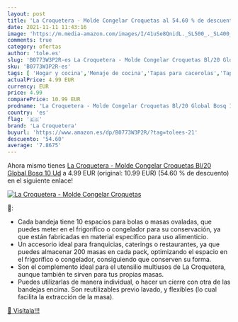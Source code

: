 ```yaml
---
layout: post
title: 'La Croquetera - Molde Congelar Croquetas al 54.60 % de descuento'
date: 2021-11-11 11:43:16
image: 'https://m.media-amazon.com/images/I/41uSe8QnidL._SL500_._SL400_.jpg'
comments: true
category: ofertas
author: 'tole.es'
slug: 'B0773W3P2R-es La Croquetera - Molde Congelar Croquetas Bl/20 Global Bosq...'
sku: 'B0773W3P2R-es'
tags: [ 'Hogar y cocina','Menaje de cocina','Tapas para cacerolas','Tapas para sartenes y ollas','croquetas','la croquetera', ]
actualPrice: 4.99 EUR
currency: EUR
price: 4.99
comparePrice: 10.99 EUR
prodname: 'La Croquetera - Molde Congelar Croquetas Bl/20 Global Bosq 10 Ud'
country: 'es'
flag: '🇪🇸'
brand: 'La Croquetera'
buyurl: 'https://www.amazon.es/dp/B0773W3P2R/?tag=tolees-21'
descuento: '54.60'
average: '7.8675'
---
```


Ahora mismo tienes [La Croquetera - Molde Congelar Croquetas Bl/20 Global Bosq 10 Ud](https://www.amazon.es/dp/B0773W3P2R/?tag=tolees-21) a 4.99 EUR (original: 10.99 EUR) (54.60 %  de descuento) en el siguiente enlace!

[![La Croquetera - Molde Congelar Croquetas](https://m.media-amazon.com/images/I/41uSe8QnidL._SL500_._SL400_.jpg)](https://www.amazon.es/dp/B0773W3P2R/?tag=tolees-21)

🔎:

- Cada bandeja tiene 10 espacios para bolas o masas ovaladas, que puedes meter en el frigorífico o congelador para su conservación, ya que están fabricadas en material específico para uso alimenticio.
- Un accesorio ideal para franquicias, caterings o restaurantes, ya que puedes almacenar 200 masas en cada pack, optimizando el espacio en el frigorífico o congelador, consiguiendo que conserven su forma.
- Son el complemento ideal para el utensilio multiusos de La Croquetera, aunque también te sirven para tus propias masas.
- Puedes utilizarlas de manera individual, o hacer un cierre con otra de las bandejas encima. Son reutilizables previo lavado, y flexibles (lo cual facilita la extracción de la masa).

[🛒 Visítala!!!](https://www.amazon.es/dp/B0773W3P2R/?tag=tolees-21)
